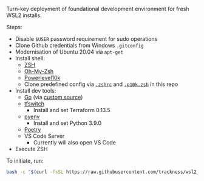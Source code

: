 Turn-key deployment of foundational development environment for fresh WSL2 installs.

Steps:
- Disable `$USER` password requirement for sudo operations
- Clone Github credentials from Windows `.gitconfig`
- Modernisation of Ubuntu 20.04 via `apt-get`
- Install shell:
  - [ZSH](https://github.com/ohmyzsh/ohmyzsh/wiki/Installing-ZSH)
  - [Oh-My-Zsh](https://github.com/ohmyzsh/ohmyzsh)
  - [Powerlevel10k](https://github.com/romkatv/powerlevel10k)
  - Clone predefined config via [`.zshrc`](https://github.com/trackness/wsl2_deploy/blob/master/.zshrc) and [`.p10k.zsh`](https://github.com/trackness/wsl2_deploy/blob/master/.p10k.zsh) in this repo
- Install dev tools:
  - [Go]() (via [custom source](https://launchpad.net/~longsleep/+archive/ubuntu/golang-backports))
  - [tfswitch](https://tfswitch.warrensbox.com/)
    - Install and set Terraform 0.13.5
  - [pyenv](https://github.com/pyenv/pyenv)
    - Install and set Python 3.9.0
  - [Poetry](https://python-poetry.org/)
  - VS Code Server
    - Currently will also open VS Code
- Execute ZSH

To initiate, run:

```sh
bash -c "$(curl -fsSL https://raw.githubusercontent.com/trackness/wsl2_deploy/master/deploy)"
```